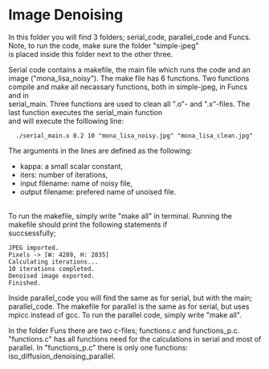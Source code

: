 # Image Denoising
In this folder you will find 3 folders; serial_code, parallel_code and Funcs. Note, to run the code, make sure the folder "simple-jpeg"<br>
is placed inside this folder next to the other three. <br>

Serial code contains a makefile, the main file which runs the code and an image ("mona_lisa_noisy").
The make file has 6 functions. Two functions compile and make all necassary functions, both in simple-jpeg, in Funcs and in <br>
serial_main. Three functions are used to clean all ".o"-  and ".x"-files. The last function executes the serial_main function <br>
and will execute the folllowing line: <br>

```
  ./serial_main.x 0.2 10 "mona_lisa_noisy.jpg" "mona_lisa_clean.jpg"
```
The arguments in the lines are defined as the following:
  - kappa: a small scalar constant,
  - iters: number of iterations,
  - input filename: name of noisy file, 
  - output filename: prefered name of unoised file.
 <br>
To run the makefile, simply write "make all" in terminal. Running the makefile should print the following statements if <br>
succsessfully;

```
JPEG imported.
Pixels -> [W: 4289, H: 2835]
Calculating iterations...
10 iterations completed.
Denoised image exported.
Finished.
```
Inside parallel_code you will find the same as for serial, but with the main; parallel_code. The makefile for parallel is the same as for serial, but uses mpicc instead of gcc.  To run the parallel code, simply write "make all". <br>

In the folder Funs there are two c-files; functions.c and functions_p.c. "functions.c" has all functions need for the calculations in serial and most of parallel. In "functions_p.c" there is only one functions: iso_diffusion_denoising_parallel.
<br>

